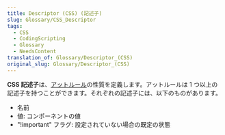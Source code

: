 ```yaml
---
title: Descriptor (CSS) (記述子)
slug: Glossary/CSS_Descriptor
tags:
  - CSS
  - CodingScripting
  - Glossary
  - NeedsContent
translation_of: Glossary/Descriptor_(CSS)
original_slug: Glossary/Descriptor_(CSS)
---
```


**CSS 記述子**は、[アットルール](/ja/docs/Web/CSS/At-rule)の性質を定義します。アットルールは 1 つ以上の記述子を持つことができます。それぞれの記述子には、以下のものがあります。

- 名前
- 値: コンポーネントの値
- "!important" フラグ: 設定されていない場合の既定の状態
